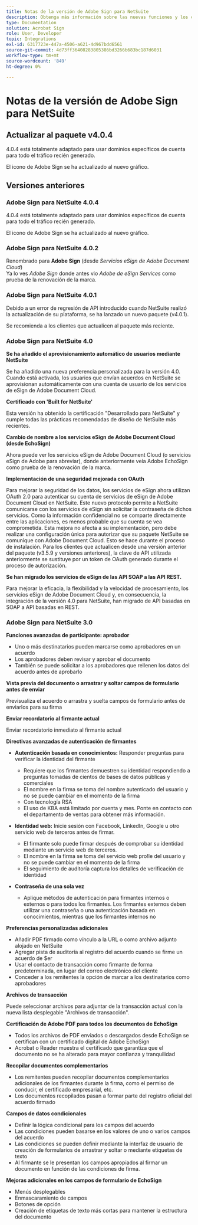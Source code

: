 ```yaml
---
title: Notas de la versión de Adobe Sign para NetSuite
description: Obtenga más información sobre las nuevas funciones y los cambios que se incluyen en la versión actual de la integración de Adobe Sign para NetSuite.
type: Documentation
solution: Acrobat Sign
role: User, Developer
topic: Integrations
exl-id: 6317723e-447a-4506-a621-4d967bdd6561
source-git-commit: 4d73ff36408283805386bd3266b683bc187d6031
workflow-type: tm+mt
source-wordcount: '849'
ht-degree: 0%

---
```


# Notas de la versión de Adobe Sign para NetSuite

## Actualizar al paquete v4.0.4

4.0.4 está totalmente adaptado para usar dominios específicos de cuenta para todo el tráfico recién generado.

El icono de Adobe Sign se ha actualizado al nuevo gráfico.

## Versiones anteriores

### Adobe Sign para NetSuite 4.0.4

4.0.4 está totalmente adaptado para usar dominios específicos de cuenta para todo el tráfico recién generado.

El icono de Adobe Sign se ha actualizado al nuevo gráfico.

### Adobe Sign para NetSuite 4.0.2

Renombrado para **Adobe Sign** (desde *Servicios eSign de Adobe Document Cloud*)\
Ya lo ves *Adobe Sign* donde antes vio *Adobe de eSign Services* como prueba de la renovación de la marca.

### Adobe Sign para NetSuite 4.0.1

Debido a un error de regresión de API introducido cuando NetSuite realizó la actualización de su plataforma, se ha lanzado un nuevo paquete (v4.0.1).

Se recomienda a los clientes que actualicen al paquete más reciente.

### Adobe Sign para NetSuite 4.0

**Se ha añadido el aprovisionamiento automático de usuarios mediante NetSuite**

Se ha añadido una nueva preferencia personalizada para la versión 4.0. Cuando está activada, los usuarios que envían acuerdos en NetSuite se aprovisionan automáticamente con una cuenta de usuario de los servicios de eSign de Adobe Document Cloud.

**Certificado con &#39;Built for NetSuite&#39;**

Esta versión ha obtenido la certificación &quot;Desarrollado para NetSuite&quot; y cumple todas las prácticas recomendadas de diseño de NetSuite más recientes.

**Cambio de nombre a los servicios eSign de Adobe Document Cloud (desde EchoSign)**

Ahora puede ver los servicios eSign de Adobe Document Cloud (o servicios eSign de Adobe para abreviar), donde anteriormente veía Adobe EchoSign como prueba de la renovación de la marca.

**Implementación de una seguridad mejorada con OAuth**

Para mejorar la seguridad de los datos, los servicios de eSign ahora utilizan OAuth 2.0 para autenticar su cuenta de servicios de eSign de Adobe Document Cloud en NetSuite. Este nuevo protocolo permite a NetSuite comunicarse con los servicios de eSign sin solicitar la contraseña de dichos servicios. Como la información confidencial no se comparte directamente entre las aplicaciones, es menos probable que su cuenta se vea comprometida. Esta mejora no afecta a su implementación, pero debe realizar una configuración única para autorizar que su paquete NetSuite se comunique con Adobe Document Cloud. Esto se hace durante el proceso de instalación. Para los clientes que actualicen desde una versión anterior del paquete (v3.5.9 y versiones anteriores), la clave de API utilizada anteriormente se sustituye por un token de OAuth generado durante el proceso de autorización.

**Se han migrado los servicios de eSign de las API SOAP a las API REST.**

Para mejorar la eficacia, la flexibilidad y la velocidad de procesamiento, los servicios eSign de Adobe Document Cloud y, en consecuencia, la integración de la versión 4.0 para NetSuite, han migrado de API basadas en SOAP a API basadas en REST.

### Adobe Sign para NetSuite 3.0

**Funciones avanzadas de participante: aprobador**

* Uno o más destinatarios pueden marcarse como aprobadores en un acuerdo
* Los aprobadores deben revisar y aprobar el documento
* También se puede solicitar a los aprobadores que rellenen los datos del acuerdo antes de aprobarlo

**Vista previa del documento o arrastrar y soltar campos de formulario antes de enviar**

Previsualiza el acuerdo o arrastra y suelta campos de formulario antes de enviarlos para su firma

**Enviar recordatorio al firmante actual**

Enviar recordatorio inmediato al firmante actual

**Directivas avanzadas de autenticación de firmantes**

* **Autenticación basada en conocimientos:** Responder preguntas para verificar la identidad del firmante
   * Requiere que los firmantes demuestren su identidad respondiendo a preguntas tomadas de cientos de bases de datos públicas y comerciales
   * El nombre en la firma se toma del nombre autenticado del usuario y no se puede cambiar en el momento de la firma
   * Con tecnología RSA
   * El uso de KBA está limitado por cuenta y mes. Ponte en contacto con el departamento de ventas para obtener más información.

* **Identidad web:** Inicie sesión con Facebook, LinkedIn, Google u otro servicio web de terceros antes de firmar.

   * El firmante solo puede firmar después de comprobar su identidad mediante un servicio web de terceros.
   * El nombre en la firma se toma del servicio web pro!le del usuario y no se puede cambiar en el momento de la firma
   * El seguimiento de auditoría captura los detalles de verificación de identidad

* **Contraseña de una sola vez**
   * Aplique métodos de autenticación para firmantes internos o externos o para todos los firmantes. Los firmantes externos deben utilizar una contraseña o una autenticación basada en conocimientos, mientras que los firmantes internos no

**Preferencias personalizadas adicionales**

* Añadir PDF firmado como vínculo a la URL o como archivo adjunto alojado en NetSuite
* Agregar pista de auditoría al registro del acuerdo cuando se firme un acuerdo de $er
* Usar el contacto de transacción como firmante de forma predeterminada, en lugar del correo electrónico del cliente
* Conceder a los remitentes la opción de marcar a los destinatarios como aprobadores

**Archivos de transacción**

Puede seleccionar archivos para adjuntar de la transacción actual con la nueva lista desplegable &quot;Archivos de transacción&quot;.

**Certificación de Adobe PDF para todos los documentos de EchoSign**

* Todos los archivos de PDF enviados o descargados desde EchoSign se certifican con un certificado digital de Adobe EchoSign
* Acrobat o Reader muestra el certificado que garantiza que el documento no se ha alterado para mayor confianza y tranquilidad

**Recopilar documentos complementarios**

* Los remitentes pueden recopilar documentos complementarios adicionales de los firmantes durante la firma, como el permiso de conducir, el certificado empresarial, etc.
* Los documentos recopilados pasan a formar parte del registro oficial del acuerdo firmado

**Campos de datos condicionales**

* Definir la lógica condicional para los campos del acuerdo
* Las condiciones pueden basarse en los valores de uno o varios campos del acuerdo
* Las condiciones se pueden definir mediante la interfaz de usuario de creación de formularios de arrastrar y soltar o mediante etiquetas de texto
* Al firmante se le presentan los campos apropiados al firmar un documento en función de las condiciones de firma.

**Mejoras adicionales en los campos de formulario de EchoSign**

* Menús desplegables
* Enmascaramiento de campos
* Botones de opción
* Creación de etiquetas de texto más cortas para mantener la estructura del documento
